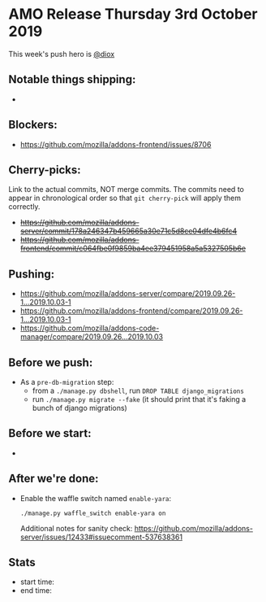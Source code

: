 # AMO Release Thursday 3rd October 2019

This week's push hero is [@diox](https://github.com/diox)

## Notable things shipping:

*

## Blockers:

* https://github.com/mozilla/addons-frontend/issues/8706

## Cherry-picks:

Link to the actual commits, NOT merge commits. The commits need to appear
in chronological order so that `git cherry-pick` will apply them correctly.

* ~~https://github.com/mozilla/addons-server/commit/178a246347b459665a30e71c5d8ce04dfe4b6fc4~~
* ~~https://github.com/mozilla/addons-frontend/commit/c064fbe0f9859ba4ee379451958a5a5327505b6e~~

## Pushing:

* https://github.com/mozilla/addons-server/compare/2019.09.26-1...2019.10.03-1
* https://github.com/mozilla/addons-frontend/compare/2019.09.26-1...2019.10.03-1
* https://github.com/mozilla/addons-code-manager/compare/2019.09.26...2019.10.03


## Before we push:

* As a `pre-db-migration` step:
  * from a `./manage.py dbshell`, run `DROP TABLE django_migrations`
  * run `./manage.py migrate --fake` (it should print that it's faking a bunch of django migrations)

## Before we start:

*

## After we're done:

* Enable the waffle switch named `enable-yara`:

      ./manage.py waffle_switch enable-yara on

  Additional notes for sanity check: https://github.com/mozilla/addons-server/issues/12433#issuecomment-537638361

## Stats

* start time:
* end time:
